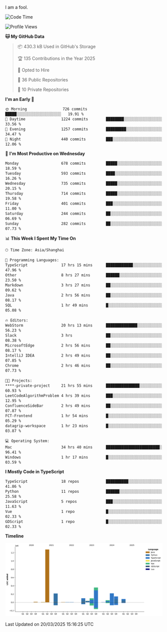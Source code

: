 I am a fool.

<!--START_SECTION:waka-->
![Code Time](http://img.shields.io/badge/Code%20Time-2%2C756%20hrs%205%20mins-blue)

![Profile Views](http://img.shields.io/badge/Profile%20Views-7-blue)

**🐱 My GitHub Data** 

> 📦 430.3 kB Used in GitHub's Storage 
 > 
> 🏆 135 Contributions in the Year 2025
 > 
> 💼 Opted to Hire
 > 
> 📜 36 Public Repositories 
 > 
> 🔑 10 Private Repositories 
 > 
**I'm an Early 🐤** 

```text
🌞 Morning                726 commits         █████░░░░░░░░░░░░░░░░░░░░   19.91 % 
🌆 Daytime                1224 commits        ████████░░░░░░░░░░░░░░░░░   33.56 % 
🌃 Evening                1257 commits        █████████░░░░░░░░░░░░░░░░   34.47 % 
🌙 Night                  440 commits         ███░░░░░░░░░░░░░░░░░░░░░░   12.06 % 
```
📅 **I'm Most Productive on Wednesday** 

```text
Monday                   678 commits         █████░░░░░░░░░░░░░░░░░░░░   18.59 % 
Tuesday                  593 commits         ████░░░░░░░░░░░░░░░░░░░░░   16.26 % 
Wednesday                735 commits         █████░░░░░░░░░░░░░░░░░░░░   20.15 % 
Thursday                 714 commits         █████░░░░░░░░░░░░░░░░░░░░   19.58 % 
Friday                   401 commits         ███░░░░░░░░░░░░░░░░░░░░░░   11.00 % 
Saturday                 244 commits         ██░░░░░░░░░░░░░░░░░░░░░░░   06.69 % 
Sunday                   282 commits         ██░░░░░░░░░░░░░░░░░░░░░░░   07.73 % 
```


📊 **This Week I Spent My Time On** 

```text
🕑︎ Time Zone: Asia/Shanghai

💬 Programming Languages: 
TypeScript               17 hrs 15 mins      ████████████░░░░░░░░░░░░░   47.96 % 
Other                    8 hrs 27 mins       ██████░░░░░░░░░░░░░░░░░░░   23.50 % 
Markdown                 3 hrs 27 mins       ██░░░░░░░░░░░░░░░░░░░░░░░   09.62 % 
Java                     2 hrs 56 mins       ██░░░░░░░░░░░░░░░░░░░░░░░   08.17 % 
SQL                      1 hr 49 mins        █░░░░░░░░░░░░░░░░░░░░░░░░   05.08 % 

🔥 Editors: 
WebStorm                 20 hrs 13 mins      ██████████████░░░░░░░░░░░   56.23 % 
Slack                    3 hrs               ██░░░░░░░░░░░░░░░░░░░░░░░   08.38 % 
MicrosoftEdge            2 hrs 56 mins       ██░░░░░░░░░░░░░░░░░░░░░░░   08.17 % 
IntelliJ IDEA            2 hrs 49 mins       ██░░░░░░░░░░░░░░░░░░░░░░░   07.85 % 
Chrome                   2 hrs 46 mins       ██░░░░░░░░░░░░░░░░░░░░░░░   07.73 % 

🐱‍💻 Projects: 
****-private-project     21 hrs 55 mins      ███████████████░░░░░░░░░░   60.93 % 
LeetCodeAlgorithmProblem 4 hrs 39 mins       ███░░░░░░░░░░░░░░░░░░░░░░   12.95 % 
ConfluenceSideBar        2 hrs 49 mins       ██░░░░░░░░░░░░░░░░░░░░░░░   07.87 % 
FCT-Frontend             1 hr 54 mins        █░░░░░░░░░░░░░░░░░░░░░░░░   05.29 % 
datagrip-workspace       1 hr 23 mins        █░░░░░░░░░░░░░░░░░░░░░░░░   03.87 % 

💻 Operating System: 
Mac                      34 hrs 40 mins      ████████████████████████░   96.41 % 
Windows                  1 hr 17 mins        █░░░░░░░░░░░░░░░░░░░░░░░░   03.59 % 
```

**I Mostly Code in TypeScript** 

```text
TypeScript               18 repos            ██████████░░░░░░░░░░░░░░░   41.86 % 
Python                   11 repos            ██████░░░░░░░░░░░░░░░░░░░   25.58 % 
JavaScript               5 repos             ███░░░░░░░░░░░░░░░░░░░░░░   11.63 % 
Vue                      1 repo              █░░░░░░░░░░░░░░░░░░░░░░░░   02.33 % 
GDScript                 1 repo              █░░░░░░░░░░░░░░░░░░░░░░░░   02.33 % 
```



**Timeline**

![Lines of Code chart](https://raw.githubusercontent.com/VeejaLiu/VeejaLiu/master/assets/bar_graph.png)


 Last Updated on 20/03/2025 15:16:25 UTC
<!--END_SECTION:waka-->
